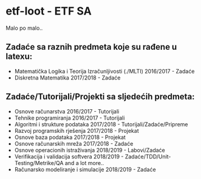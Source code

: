# etf-loot - ETF SA
Malo po malo..
## Zadaće sa raznih predmeta koje su rađene u latexu:
- Matematička Logika i Teorija Izračunljivosti (./MLTI) 2016/2017 - Zadaće
- Diskretna Matematika 2017/2018 - Zadaće

## Zadaće/Tutorijali/Projekti sa sljedećih predmeta:
- Osnove računarstva 2016/2017 - Tutorijali 
- Tehnike programiranja 2016/2017 - Tutorijali
- Algoritmi i strukture podataka 2017/2018 - Tutorijali/Zadaće/Pripreme
- Razvoj programskih rješenja 2017/2018 - Projekat
- Osnove baza podataka 2017/2018 - Projekat
- Osnove računarskih mreža 2017/2018 - Zadaće
- Osnove operacionih istraživanja 2018/2019 - Labovi/Zadaće
- Verifikacija i validacija softvera 2018/2019 - Zadaće/TDD/Unit-Testing/Metrike/QA and a lot more..
- Računarsko modeliranje i simulacije 2018/2019 - Zadaće
